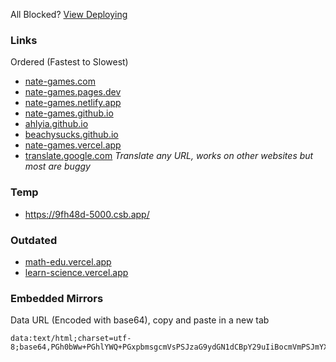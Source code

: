 All Blocked? [View Deploying](https://github.com/nate-games/nate-games.github.io/wiki/Deploying)
### Links
Ordered (Fastest to Slowest)
- [nate-games.com](http://nate-games.com)
- [nate-games.pages.dev](https://nate-games.pages.dev)
- [nate-games.netlify.app](https://nate-games.netlify.app/)
- [nate-games.github.io](https://nate-games.github.io)
- [ahlyia.github.io](http://ahlyia.github.io)
- [beachysucks.github.io](http://beachysucks.github.io)
- [nate-games.vercel.app](https://nate-games.vercel.app)
- [translate.google.com](https://translate.google.com/?sl=auto&tl=en&op=websites) _Translate any URL, works on other websites but most are buggy_

### Temp
- https://9fh48d-5000.csb.app/
### Outdated
- [math-edu.vercel.app](https://math-edu.vercel.app/)
- [learn-science.vercel.app](https://learn-science.vercel.app/)

### Embedded Mirrors
Data URL (Encoded with base64), copy and paste in a new tab
```
data:text/html;charset=utf-8;base64,PGh0bWw+PGhlYWQ+PGxpbmsgcmVsPSJzaG9ydGN1dCBpY29uIiBocmVmPSJmYXZpY29uLmljbyIgdHlwZT0iaW1hZ2UveC1pY29uIj48dGl0bGU+bmF0ZS1nYW1lczwvdGl0bGU+PGJhc2UgaHJlZj0iaHR0cHM6Ly9uYXRlLWdhbWVzLmdpdGh1Yi5pbyI+PHN0eWxlPmh0bWwsYm9keSB7bWFyZ2luOiAwO3BhZGRpbmc6IDA7aGVpZ2h0OiAxMDAlO3dpZHRoOiAxMDAlO31pZnJhbWUge2JvcmRlcjogMDtoZWlnaHQ6IDEwMCU7d2lkdGg6IDEwMCU7fTwvc3R5bGU+PC9oZWFkPjxib2R5PjxpZnJhbWUgc3JjPSIuLyIgYWxsb3dmdWxsc2NyZWVuPjwvaWZyYW1lPjwvYm9keT48L2h0bWw+
```
